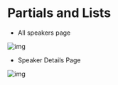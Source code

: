 # Partials and Lists

- All speakers page

![img](.images/all-speakers-page.png)

- Speaker Details Page

![img](.images/speakers-details-page.png)
